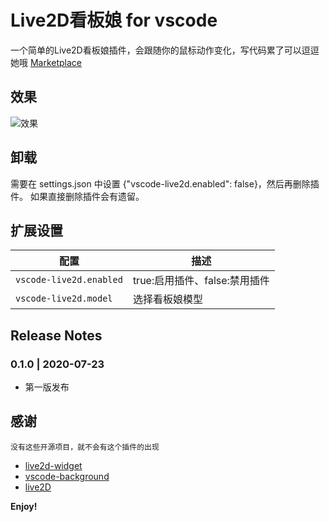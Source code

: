 # Live2D看板娘 for vscode

一个简单的Live2D看板娘插件，会跟随你的鼠标动作变化，写代码累了可以逗逗她哦
[Marketplace](https://marketplace.visualstudio.com/items?itemName=CharlesZ.vscode-live2d)

## 效果
![效果](https://charleszhang6.github.io/vscode-live2d/res/assets/demo.png)

## 卸载

需要在 settings.json 中设置 {"vscode-live2d.enabled": false}，然后再删除插件。
如果直接删除插件会有遗留。

## 扩展设置

|配置 | 描述
|-----|------------
|`vscode-live2d.enabled`| true:启用插件、false:禁用插件
|`vscode-live2d.model`| 选择看板娘模型

## Release Notes

### 0.1.0 | 2020-07-23

- 第一版发布

## 感谢

```
没有这些开源项目，就不会有这个插件的出现
```
* [live2d-widget](https://github.com/stevenjoezhang/live2d-widget)
* [vscode-background](https://github.com/shalldie/vscode-background)
* [live2D](https://marketplace.visualstudio.com/items?itemName=yuansnowboy.yuansnowboy)

**Enjoy!**
